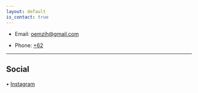 ```yaml
---
layout: default
is_contact: true
---
```


* Email: [oemzih@gmail.com](mailto:oemzih@gmail.com)

* Phone: [+62](tel:087714745440)

---


## Social

• [Instagram](https://instagram.com/thismootsga)
ㅤㅤ
ㅤ
ㅤ
ㅤ
ㅤ
ㅤ















